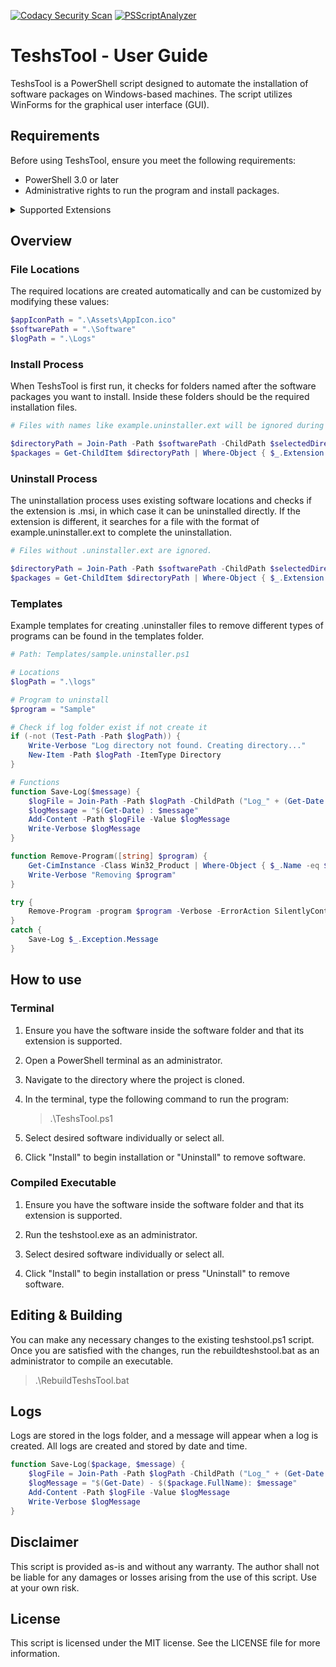 [![Codacy Security Scan](https://github.com/teshst/TeshsTool/actions/workflows/codacy.yml/badge.svg?branch=main)](https://github.com/teshst/TeshsTool/actions/workflows/codacy.yml)
[![PSScriptAnalyzer](https://github.com/teshst/TeshsTool/actions/workflows/powershell.yml/badge.svg?branch=main)](https://github.com/teshst/TeshsTool/actions/workflows/powershell.yml)

# TeshsTool - User Guide

TeshsTool is a PowerShell script designed to automate the installation of software packages on Windows-based machines. The script utilizes WinForms for the graphical user interface (GUI).

## Requirements

Before using TeshsTool, ensure you meet the following requirements:

- PowerShell 3.0 or later
- Administrative rights to run the program and install packages.

<details>
  <summary>Supported Extensions</summary>

- .exe
- .msi
- .reg
- .ps1
- .vbs

</details>

## Overview

### File Locations

The required locations are created automatically and can be customized by modifying these values:

  ``` powershell
  $appIconPath = ".\Assets\AppIcon.ico"
  $softwarePath = ".\Software"
  $logPath = ".\Logs"
  ```

### Install Process

When TeshsTool is first run, it checks for folders named after the software packages you want to install. Inside these folders should be the required installation files.

  ```powershell
  # Files with names like example.uninstaller.ext will be ignored during installation.

  $directoryPath = Join-Path -Path $softwarePath -ChildPath $selectedDirectory.Name
  $packages = Get-ChildItem $directoryPath | Where-Object { $_.Extension -match "/*.(exe|msi|reg|ps1|vbs)$" -and $_.Name -notmatch '\.uninstaller\.\w+$' }
  ```

### Uninstall Process

The uninstallation process uses existing software locations and checks if the extension is .msi, in which case it can be uninstalled directly. If the extension is different, it searches for a file with the format of example.uninstaller.ext to complete the uninstallation.

  ```powershell
  # Files without .uninstaller.ext are ignored.

  $directoryPath = Join-Path -Path $softwarePath -ChildPath $selectedDirectory.Name
  $packages = Get-ChildItem $directoryPath | Where-Object { $_.Extension -match "/*.(msi)$" -or $_.Name -match '\.uninstaller\.\w+$' }
  ```

### Templates

Example templates for creating .uninstaller files to remove different types of programs can be found in the templates folder.

``` powershell
# Path: Templates/sample.uninstaller.ps1

# Locations
$logPath = ".\logs"

# Program to uninstall
$program = "Sample"

# Check if log folder exist if not create it
if (-not (Test-Path -Path $logPath)) {
    Write-Verbose "Log directory not found. Creating directory..."
    New-Item -Path $logPath -ItemType Directory
}

# Functions
function Save-Log($message) {
    $logFile = Join-Path -Path $logPath -ChildPath ("Log_" + (Get-Date -Format "yyyyMMdd_HHmmss") + ".txt")
    $logMessage = "$(Get-Date) : $message"
    Add-Content -Path $logFile -Value $logMessage
    Write-Verbose $logMessage
}

function Remove-Program([string] $program) {
    Get-CimInstance -Class Win32_Product | Where-Object { $_.Name -eq $program } | Invoke-CimMethod -MethodName "Uninstall"
    Write-Verbose "Removing $program"
}

try {
    Remove-Program -program $program -Verbose -ErrorAction SilentlyContinue
}
catch {
    Save-Log $_.Exception.Message
}
```

## How to use

### Terminal

1. Ensure you have the software inside the software folder and that its extension is supported.

2. Open a PowerShell terminal as an administrator.

3. Navigate to the directory where the project is cloned.

4. In the terminal, type the following command to run the program:

    >  .\TeshsTool.ps1

5. Select desired software individually or select all.

6. Click "Install" to begin installation or "Uninstall" to remove software.

### Compiled Executable

1. Ensure you have the software inside the software folder and that its extension is supported.

2. Run the teshstool.exe as an administrator.

3. Select desired software individually or select all.

4. Click "Install" to begin installation or press "Uninstall" to remove software.

## Editing & Building

You can make any necessary changes to the existing teshstool.ps1 script. Once you are satisfied with the changes, run the rebuildteshstool.bat as an administrator to compile an executable.

  > .\RebuildTeshsTool.bat

## Logs

Logs are stored in the logs folder, and a message will appear when a log is created. All logs are created and stored by date and time.

  ``` powershell
  function Save-Log($package, $message) {
      $logFile = Join-Path -Path $logPath -ChildPath ("Log_" + (Get-Date -Format "yyyyMMdd_HHmmss") + ".txt")
      $logMessage = "$(Get-Date) - $($package.FullName): $message"
      Add-Content -Path $logFile -Value $logMessage
      Write-Verbose $logMessage
  }
  ```

## Disclaimer

This script is provided as-is and without any warranty. The author shall not be liable for any damages or losses arising from the use of this script. Use at your own risk.

## License

This script is licensed under the MIT license. See the LICENSE file for more information.
